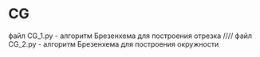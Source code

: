 # CG
файл CG_1.py - алгоритм Брезенхема для построения отрезка 
////
файл CG_2.py - алгоритм Брезенхема для построения окружности 


